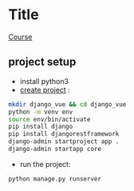 # Title
[Course](https://www.udemy.com/course/svelte-django-authentication/)

## project setup
- install python3
- [create project](https://www.django-rest-framework.org/tutorial/quickstart/) :
```bash
mkdir django_vue && cd django_vue
python -m venv env
source env/bin/activate
pip install django
pip install djangorestframework
django-admin startproject app .
django-admin startapp core

```
- run the project:
```
python manage.py runserver
```